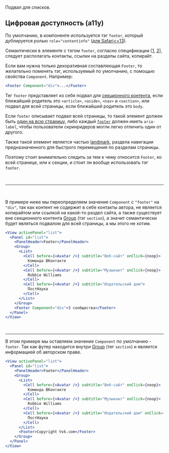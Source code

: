 Подвал для списков.

## Цифровая доступность (a11y)

По умолчанию, в компоненте используется тэг `footer`, который дублируется ролью `role="contentinfo"` ([для Safari<=13](https://developer.mozilla.org/en-US/docs/Web/HTML/Element/footer#accessibility)).

Семантически в элементе с тэгом `footer`, согласно спецификации [[1](https://doka.guide/html/footer/), [2](https://html.spec.whatwg.org/multipage/sections.html#the-footer-element)], следует располагать контакты, ссылки на разделы сайта, копирайт.

Если вам нужна только декоративная составляющая `Footer`, то желательно поменять тэг, используемый по умолчанию, с помощью свойства `Component`.
Например:

```jsx static
<Footer Component="div">...</Footer>
```

Тег `footer` представляет из себя подвал для [секционного контента](https://developer.mozilla.org/ru/docs/Web/HTML/Content_categories#%D1%81%D0%B5%D0%BA%D1%86%D0%B8%D0%BE%D0%BD%D0%BD%D1%8B%D0%B9_%D0%BA%D0%BE%D0%BD%D1%82%D0%B5%D0%BD%D1%82), если ближайший родитель это `<article>`, `<aside>`, `<nav>` и `<section>`, или подвал для всей страницы, если ближайший родитель это `body`.

Если `footer` описывает подвал всей страницы, то такой элемент должен быть [один на всю страницу](https://developer.mozilla.org/en-US/docs/Web/Accessibility/ARIA/Roles/contentinfo_role#one_contentinfo_landmark_per_page), либо каждый [`footer`](https://developer.mozilla.org/en-US/docs/Web/Accessibility/ARIA/Roles/contentinfo_role#labeling_landmarks) должен иметь `aria-label`, чтобы пользователи скринридеров могли легко отличить один от другого.

Также такой элемент является частью [landmark](https://developer.mozilla.org/en-US/docs/Web/Accessibility/ARIA/Roles/landmark_role), раздела навигации предназначенного для быстрого перемещения по разделам страницы.

Поэтому стоит внимательно следить за тем к чему относится `Footer`, ко всей странице, или к секции, и стоит ли вообще использовать тэг `footer`.

<br />
<hr />
<br />

В примере ниже мы переопределяем значение `Component` c `"footer"` на `"div"`, так как контент не содержит в себе контакты автора, не является копирайтом или ссылкой на какой-то раздел сайта, а также существует вне секционного контента [Group](#/!Group) (тэг `section`), а значит семантически будет являться подвалом для всей страницы, а мы этого не хотим.

```jsx
<View activePanel="list">
  <Panel id="list">
    <PanelHeader>Footer</PanelHeader>
    <Group>
      <List>
        <Cell before={<Avatar />} subtitle="Веб-сайт" onClick={noop}>
          Команда ВКонтакте
        </Cell>
        <Cell before={<Avatar />} subtitle="Музыкант" onClick={noop}>
          Robbie Williams
        </Cell>
        <Cell before={<Avatar />} subtitle="Издательский дом">
          ПостНаука
        </Cell>
      </List>
    </Group>
    <Footer Component="div">3 сообщества</Footer>
  </Panel>
</View>
```

<br />
<hr />

В этом примере мы оставляем значение `Component` по умолчанию - `footer`. Так как футер находится внутри [Group](#/!Group) (тег `section`) и является информацией об авторском праве.

```jsx
<View activePanel="list">
  <Panel id="list">
    <PanelHeader>Footer</PanelHeader>
    <Group>
      <List>
        <Cell before={<Avatar />} subtitle="Веб-сайт" onClick={noop}>
          Команда ВКонтакте
        </Cell>
        <Cell before={<Avatar />} subtitle="Музыкант" onClick={noop}>
          Robbie Williams
        </Cell>
        <Cell before={<Avatar />} subtitle="Издательский дом" onClick={noop}>
          ПостНаука
        </Cell>
      </List>
      <Footer>Copyright ©vk.com</Footer>
    </Group>
  </Panel>
</View>
```
